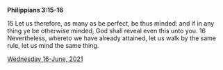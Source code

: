 **Philippians 3:15-16**

15 Let us therefore, as many as be perfect, be thus minded: and if in any thing ye be otherwise minded, God shall reveal even this unto you. 16 Nevertheless, whereto we have already attained, let us walk by the same rule, let us mind the same thing.

[Wednesday 16-June, 2021](https://t.me/s/daily_scripture)
